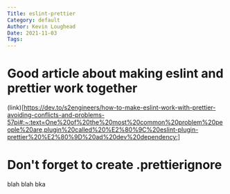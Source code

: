 ```yaml
---  
Title: eslint-prettier  
Category: default  
Author: Kevin Loughead  
Date: 2021-11-03  
Tags:   
---  
```


# Good article about making eslint and prettier work together

(link)[https://dev.to/s2engineers/how-to-make-eslint-work-with-prettier-avoiding-conflicts-and-problems-57pi#:~:text=One%20of%20the%20most%20common%20problem%20people%20are,plugin%20called%20%E2%80%9C%20eslint-plugin-prettier%20%E2%80%9D%20ad%20dev%20dependency:]

# Don't forget to create .prettierignore
blah blah bka